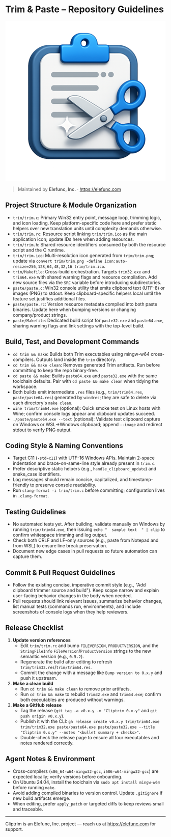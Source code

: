 # Trim & Paste – Repository Guidelines
![Clip icon](trim/trim.png)

> Maintained by **Elefunc, Inc.** · https://elefunc.com

## Project Structure & Module Organization
- `trim/trim.c`: Primary Win32 entry point, message loop, trimming logic, and icon loading. Keep platform-specific code here and prefer static helpers over new translation units until complexity demands otherwise.
- `trim/trim.rc`: Resource script linking `trim/trim.ico` as the main application icon; update IDs here when adding resources.
- `trim/trim.h`: Shared resource identifiers consumed by both the resource script and the C runtime.
- `trim/trim.ico`: Multi-resolution icon generated from `trim/trim.png`; update via `convert trim/trim.png -define icon:auto-resize=256,128,64,48,32,16 trim/trim.ico`.
- `trim/Makefile`: Cross-build orchestration. Targets `trim32.exe` and `trim64.exe` with shared warning flags and resource compilation. Add new source files via the `SRC` variable before introducing subdirectories.
- `paste/paste.c`: Win32 console utility that emits clipboard text (UTF-8) or images (PNG) to stdout. Keep clipboard-specific helpers local until the feature set justifies additional files.
- `paste/paste.rc`: Version resource metadata compiled into both paste binaries. Update here when bumping versions or changing company/product strings.
- `paste/Makefile`: Dedicated build script for `paste32.exe` and `paste64.exe`, sharing warning flags and link settings with the top-level build.

## Build, Test, and Development Commands
- `cd trim && make`: Builds both Trim executables using mingw-w64 cross-compilers. Outputs land inside the `trim` directory.
- `cd trim && make clean`: Removes generated Trim artifacts. Run before committing to keep the repo binary-free.
- `cd paste && make`: Builds `paste64.exe` and `paste32.exe` with the same toolchain defaults. Pair with `cd paste && make clean` when tidying the workspace.
- Both builds emit intermediate `.res` files (e.g., `trim/trim64.res`, `paste/paste64.res`) generated by `windres`; they are safe to delete via each directory's `make clean`.
- `wine trim/trim64.exe` (optional): Quick smoke test on Linux hosts with Wine; confirm console logs appear and clipboard updates succeed.
- `./paste/paste64.exe --text` (optional): Validate text clipboard capture on Windows or WSL->Windows clipboard; append `--image` and redirect stdout to verify PNG output.

## Coding Style & Naming Conventions
- Target C11 (`-std=c11`) with UTF-16 Windows APIs. Maintain 2-space indentation and brace-on-same-line style already present in `trim.c`.
- Prefer descriptive static helpers (e.g., `handle_clipboard_update`) and snake_case identifiers.
- Log messages should remain concise, capitalized, and timestamp-friendly to preserve console readability.
- Run `clang-format -i trim/trim.c` before committing; configuration lives in `.clang-format`.

## Testing Guidelines
- No automated tests yet. After building, validate manually on Windows by running `trim/trim64.exe`, then issuing `echo "  sample text  " | clip` to confirm whitespace trimming and log output.
- Check both CRLF and LF-only sources (e.g., paste from Notepad and from WSL) to ensure line break preservation.
- Document new edge cases in pull requests so future automation can capture them.

## Commit & Pull Request Guidelines
- Follow the existing concise, imperative commit style (e.g., "Add clipboard trimmer source and build"). Keep scope narrow and explain user-facing behavior changes in the body when needed.
- Pull requests should link relevant issues, summarize behavior changes, list manual tests (commands run, environments), and include screenshots of console logs when they help reviewers.

## Release Checklist
1. **Update version references**
   - Edit `trim/trim.rc` and bump `FILEVERSION`, `PRODUCTVERSION`, and the `StringFileInfo` `FileVersion`/`ProductVersion` strings to the new semantic version (e.g., `0.5.2`).
   - Regenerate the build after editing to refresh `trim/trim32.res`/`trim/trim64.res`.
   - Commit the change with a message like `Bump version to 0.x.y` and push it upstream.
2. **Make a clean build**
   - Run `cd trim && make clean` to remove prior artifacts.
   - Run `cd trim && make` to rebuild `trim32.exe` and `trim64.exe`; confirm both executables are produced without warnings.
3. **Make a GitHub release**
   - Tag the release (`git tag -a v0.x.y -m "Cliptrim 0.x.y"` and `git push origin v0.x.y`).
   - Publish it with the CLI: `gh release create v0.x.y trim/trim64.exe trim/trim32.exe paste/paste64.exe paste/paste32.exe --title "Cliptrim 0.x.y" --notes "<bullet summary + checks>"`.
   - Double-check the release page to ensure all four executables and notes rendered correctly.

## Agent Notes & Environment
- Cross-compilers (`x86_64-w64-mingw32-gcc`, `i686-w64-mingw32-gcc`) are expected locally; verify versions before onboarding.
- On Ubuntu 24.04, install the toolchain via `sudo apt install mingw-w64` before running `make`.
- Avoid adding compiled binaries to version control. Update `.gitignore` if new build artifacts emerge.
- When editing, prefer `apply_patch` or targeted diffs to keep reviews small and traceable.

---

Cliptrim is an Elefunc, Inc. project — reach us at https://elefunc.com for support.
